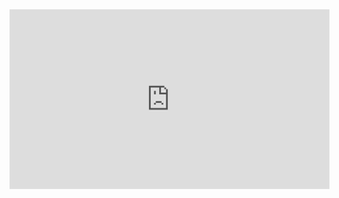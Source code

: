 <iframe 
  width="560" 
  height="315" 
  src="https://www.youtube.com/embed/8hiHE4yNuJw?si=vfde88a9bI5zewVp" 
  title="YouTube video player" 
  frameborder="0" 
  allow="accelerometer; autoplay; clipboard-write; encrypted-media; gyroscope; picture-in-picture; web-share" 
  referrerpolicy="strict-origin-when-cross-origin" 
  allowfullscreen>
  </iframe>
